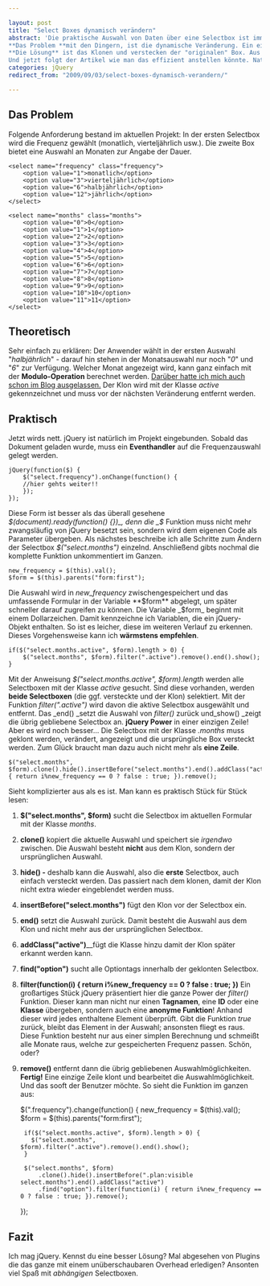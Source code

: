 ```yaml
---

layout: post
title: "Select Boxes dynamisch verändern"
abstract: 'Die praktische Auswahl von Daten über eine Selectbox ist immer wieder ein Thema. Vorallem bei den ganzen neuen **Beta-Ajax-Web-Applications** kommen sie einem immer wieder unter.
**Das Problem **mit den Dingern, ist die dynamische Veränderung. Ein einfaches _$("select").find("option:first").remove();_ funktioniert zwar zum entfernen, aber das hinzufügen von Options ist schon schwieriger (**-böser Blick zum Internet Explorer-**). Und wenn die Selectbox sich dann an einer weiteren orientieren soll, dann wirds haarig.
**Die Lösung** ist das Klonen und verstecken der "originalen" Box. Aus dem Klon kann man dann die überflüssigen Auswahlmöglichkeiten entfernen.
Und jetzt folgt der Artikel wie man das effizient anstellen könnte. Natürlich Hand in Hand mit **jQuery**.'
categories: jQuery
redirect_from: "2009/09/03/select-boxes-dynamisch-verandern/"

---
```


## Das Problem
Folgende Anforderung bestand im aktuellen Projekt: In der ersten Selectbox wird die Frequenz gewählt (monatlich, vierteljährlich usw.). Die zweite Box bietet eine Auswahl an Monaten zur Angabe der Dauer.

    <select name="frequency" class="frequency">
        <option value="1">monatlich</option>
        <option value="3">vierteljährlich</option>
        <option value="6">halbjährlich</option>
        <option value="12">jährlich</option>
    </select>

    <select name="months" class="months">
        <option value="0">0</option>
        <option value="1">1</option>
        <option value="2">2</option>
        <option value="3">3</option>
        <option value="4">4</option>
        <option value="5">5</option>
        <option value="6">6</option>
        <option value="7">7</option>
        <option value="8">8</option>
        <option value="9">9</option>
        <option value="10">10</option>
        <option value="11">11</option>
    </select>

## Theoretisch
Sehr einfach zu erklären: Der Anwender wählt in der ersten Auswahl "_halbjährlich_" - darauf hin stehen in der Monatsauswahl nur noch "_0_" und "_6_" zur Verfügung. Welcher Monat angezeigt wird, kann ganz einfach mit der **Modulo-Operation** berechnet werden. [Darüber hatte ich mich auch schon im Blog ausgelassen.](http://www.interaktionsdesigner.de/2009/01/27/modulo-verstehen-und-benutzen/ "Pauls Blog über die Modulo Operation")
Der Klon wird mit der Klasse _active_ gekennzeichnet und muss vor der nächsten Veränderung entfernt werden.

## Praktisch
Jetzt wirds nett. jQuery ist natürlich im Projekt eingebunden. Sobald das Dokument geladen wurde, muss ein **Eventhandler** auf die Frequenzauswahl gelegt werden.

    jQuery(function($) {
        $("select.frequency").onChange(function() {
        //hier gehts weiter!!
        });
    });

Diese Form ist besser als das überall gesehene _$(document).ready(function() {})_, denn die _$_ Funktion muss nicht mehr zwangsläufig von jQuery besetzt sein, sondern wird dem eigenen Code als Parameter übergeben.
Als nächstes beschreibe ich alle Schritte zum Ändern der Selectbox _$("select.months")_ einzelnd. Anschließend gibts nochmal die komplette Funktion unkommentiert im Ganzen.

    new_frequency = $(this).val();
    $form = $(this).parents("form:first");

Die Auswahl wird in _new\_frequency_ zwischengespeichert und das umfassende Formular in der Variable **$form** abgelegt, um später schneller darauf zugreifen zu können.
Die Variable _$form_ beginnt mit einem Dollarzeichen. Damit kennzeichne ich Variablen, die ein jQuery-Objekt enthalten. So ist es leicher, diese im weiteren Verlauf zu erkennen. Dieses Vorgehensweise kann ich **wärmstens empfehlen**.

    if($("select.months.active", $form).length > 0) {
        $("select.months", $form).filter(".active").remove().end().show();
    }

Mit der Anweisung _$("select.months.active", $form).length_ werden alle Selectboxen mit der Klasse _active_ gesucht. Sind diese vorhanden, werden **beide Selectboxen** (die ggf. versteckte und der Klon) selektiert.
Mit der Funktion _filter(".active")_ wird davon die aktive Selectbox ausgewählt und entfernt. Das _end() _setzt die Auswahl von _filter()_ zurück und_show() _zeigt die übrig gebliebene Selectbox an.
**jQuery Power** in einer einzigen Zeile! Aber es wird noch besser...
Die Selectbox mit der Klasse _.months_ muss geklont werden, verändert, angezeigt und die ursprüngliche Box versteckt werden. Zum Glück braucht man dazu auch nicht mehr als **eine Zeile**.

    $("select.months", $form).clone().hide().insertBefore("select.months").end().addClass("active").find("option").filter(function(i) { return i%new_frequency == 0 ? false : true; }).remove();

Sieht komplizierter aus als es ist. Man kann es praktisch Stück für Stück lesen:

1. **$("select.months", $form)** sucht die Selectbox im aktuellen Formular mit der Klasse _months_.
2. **clone()** kopiert die aktuelle Auswahl und speichert sie _irgendwo_ zwischen. Die Auswahl besteht **nicht** aus dem Klon, sondern der ursprünglichen Auswahl.
3. **hide() -** deshalb kann die Auswahl, also die **erste** Selectbox, auch einfach versteckt werden. Das passiert nach dem klonen, damit der Klon nicht extra wieder eingeblendet werden muss.
4. **insertBefore("select.months")** fügt den Klon vor der Selectbox ein.
5. **end()** setzt die Auswahl zurück. Damit besteht die Auswahl aus dem Klon und nicht mehr aus der ursprünglichen Selectbox.
6. **addClass("active")**__fügt die Klasse hinzu damit der Klon später erkannt werden kann.
7. **find("option")** sucht alle Optiontags innerhalb der geklonten Selectbox.
8. **filter(function(i) { return i%new\_frequency == 0 ? false : true; })**
Ein großartiges Stück jQuery präsentiert hier die ganze Power der _filter()_ Funktion. Dieser kann man nicht nur einen **Tagnamen**, eine **ID** oder eine **Klasse** übergeben, sondern auch eine **anonyme Funktion**! Anhand dieser wird jedes enthaltene Element überprüft. Gibt die Funktion _true_ zurück, bleibt das Element in der Auswahl; ansonsten fliegt es raus.
Diese Funktion besteht nur aus einer simplen Berechnung und schmeißt alle Monate raus, welche zur gespeicherten Frequenz passen.
Schön, oder?
9. **remove()** entfernt dann die übrig gebliebenen Auswahlmöglichkeiten.
**Fertig!** Eine einzige Zeile klont und bearbeitet die Auswahlmöglichkeit. Und das sooft der Benutzer möchte. So sieht die Funktion im ganzen aus:

    $(".frequency").change(function() {
        new_frequency = $(this).val();
        $form = $(this).parents("form:first");
        
        if($("select.months.active", $form).length > 0) {
          $("select.months", $form).filter(".active").remove().end().show();
        }
        
        $("select.months", $form)
            .clone().hide().insertBefore(".plan:visible select.months").end().addClass("active")
            .find("option").filter(function(i) { return i%new_frequency == 0 ? false : true; }).remove();
    });

## Fazit
Ich mag jQuery. Kennst du eine besser Lösung? Mal abgesehen von Plugins die das ganze mit einem unüberschaubaren Overhead erledigen?
Ansonten viel Spaß mit _abhängigen_ Selectboxen.